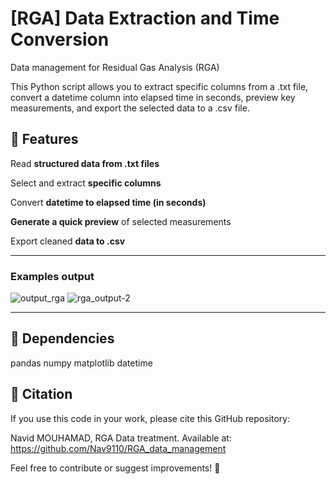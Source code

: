 # [RGA] Data Extraction and Time Conversion
Data management for Residual Gas Analysis (RGA)

This Python script allows you to extract specific columns from a .txt file, convert a datetime column into elapsed time in seconds, preview key measurements, and export the selected data to a .csv file.


## 🚀 Features
Read **structured data from .txt files**

Select and extract **specific columns**

Convert **datetime to elapsed time (in seconds)**

**Generate a quick preview** of selected measurements

Export cleaned **data to .csv**

---

### Examples output

![output_rga](https://github.com/user-attachments/assets/a3d600a8-9789-4ec1-af3d-81cfcd9314bf)
![rga_output-2](https://github.com/user-attachments/assets/a1222ca8-1167-462b-81a9-0aeb5c27c30e)

---

## 🧰 Dependencies

pandas
numpy
matplotlib
datetime


## 📜 Citation

If you use this code in your work, please cite this GitHub repository:

Navid MOUHAMAD, RGA Data treatment. Available at: https://github.com/Nav9110/RGA_data_management

Feel free to contribute or suggest improvements! 🚀
